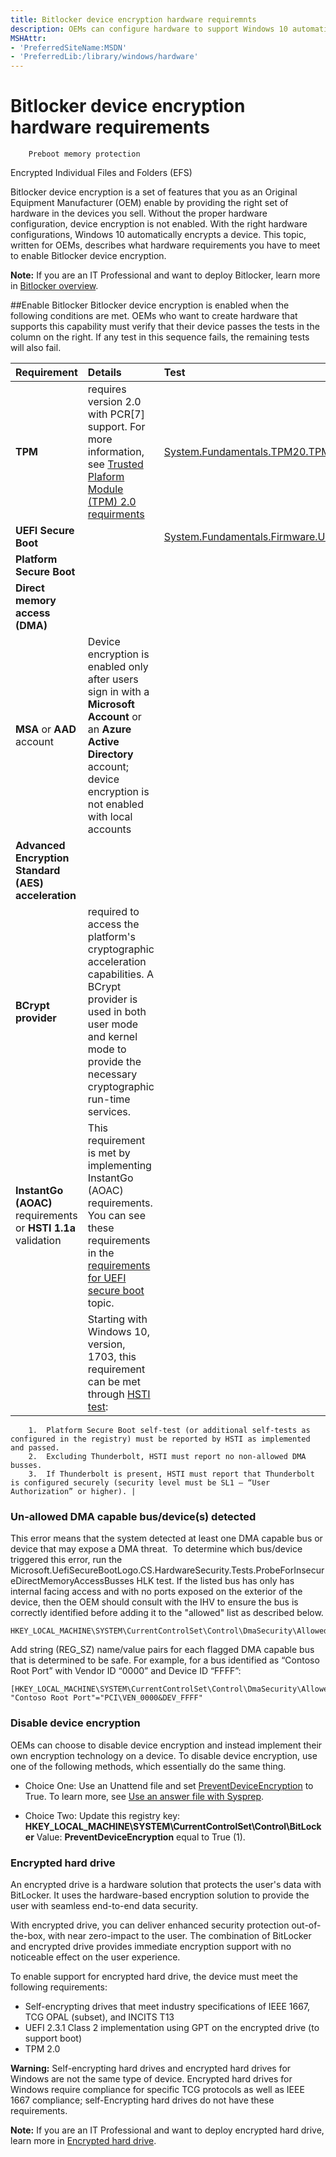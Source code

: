 ```yaml
---
title: Bitlocker device encryption hardware requiremnts
description: OEMs can configure hardware to support Windows 10 automatic device encryption.
MSHAttr:
- 'PreferredSiteName:MSDN'
- 'PreferredLib:/library/windows/hardware'
---
```


# Bitlocker device encryption hardware requirements
		Preboot memory protection
Encrypted Individual Files and Folders (EFS)


Bitlocker device encryption is a set of features that you as an Original Equipment Manufacturer (OEM) enable by providing the right set of hardware in the devices you sell. Without the proper hardware configuration, device encryption is not enabled. With the right hardware configurations, Windows 10 automatically encrypts a device. This topic, written for OEMs, describes what hardware requirements you have to meet to enable Bitlocker device encryption. 

**Note:** If you are an IT Professional and want to deploy Bitlocker, learn more in [Bitlocker overview](https://docs.microsoft.com/en-us/windows/device-security/bitlocker/bitlocker-overviewe). 

##Enable Bitlocker
Bitlocker device encryption is enabled when the following conditions are met. OEMs who want to create hardware that supports this capability must verify that their device passes the tests in the column on the right. If any test in this sequence fails, the remaining tests will also fail.

| Requirement | Details | Test |
|:-------------|:-------------|:------|
| **TPM** | requires version 2.0 with PCR[7] support. For more information, see [Trusted Plaform Module (TPM) 2.0 requirments](OEM-TPM.md) | [System.Fundamentals.TPM20.TPM20](https://docs.microsoft.com/en-us/windows-hardware/design/compatibility/systems#systemfundamentalstpm20tpm20)|
| **UEFI Secure Boot** | | [System.Fundamentals.Firmware.UEFISecureBoot](https://docs.microsoft.com/en-us/windows-hardware/design/compatibility/systems#systemfundamentalsfirmwareuefisecureboot) |
| **Platform Secure Boot** | | |
| **Direct memory access (DMA)** | | |
| **MSA** or **AAD** account | Device encryption is enabled only after users sign in with a **Microsoft Account** or an **Azure Active Directory** account; device encryption is not enabled with local accounts | |
| **Advanced Encryption Standard (AES) acceleration** | | |
| **BCrypt provider**| required to access the platform's cryptographic acceleration capabilities. A BCrypt provider is used in both user mode and kernel mode to provide the necessary cryptographic run-time services. | |
| **InstantGo (AOAC)** requirements or **HSTI 1.1a** validation | This requirement is met by implementing InstantGo (AOAC) requirements. You can see these requirements in the [requirements for UEFI secure boot](https://msdn.microsoft.com/windows/hardware/commercialize/design/compatibility/systems#systemfundamentalsfirmwarecsuefisecurebootconnectedstandby) topic.
     | Starting with Windows 10, version, 1703, this requirement can be met through [HSTI test](https://msdn.microsoft.com/library/windows/hardware/mt712332.aspx):
        1.	Platform Secure Boot self-test (or additional self-tests as configured in the registry) must be reported by HSTI as implemented and passed.
        2.	Excluding Thunderbolt, HSTI must report no non-allowed DMA busses.
        3.	If Thunderbolt is present, HSTI must report that Thunderbolt is configured securely (security level must be SL1 – “User Authorization” or higher). |
 
### Un-allowed DMA capable bus/device(s) detected
This error means that the system detected at least one DMA capable bus or device that may expose a DMA threat.  To determine which bus/device triggered this error, run the Microsoft.UefiSecureBootLogo.CS.HardwareSecurity.Tests.ProbeForInsecureDirectMemoryAccessBusses HLK test. 
If the listed bus has only has internal facing access and with no ports exposed on the exterior of the device, then the OEM should consult with the IHV to ensure the bus is correctly identified before adding it to the "allowed" list as described below.
 ```
HKEY_LOCAL_MACHINE\SYSTEM\CurrentControlSet\Control\DmaSecurity\AllowedBuses 
 ```
Add string (REG_SZ) name/value pairs for each flagged DMA capable bus that is determined to be safe. 
For example, for a bus identified as “Contoso Root Port” with Vendor ID “0000” and Device ID “FFFF”: 
 ```
[HKEY_LOCAL_MACHINE\SYSTEM\CurrentControlSet\Control\DmaSecurity\AllowedBuses] 
"Contoso Root Port"="PCI\VEN_0000&DEV_FFFF" 
 ```

### Disable device encryption
OEMs can choose to disable device encryption and instead implement their own encryption technology on a device. To disable device encryption, use one of the following methods, which essentially do the same thing. 

- Choice One: Use an Unattend file and set [PreventDeviceEncryption](https://docs.microsoft.com/en-us/windows-hardware/customize/desktop/unattend/microsoft-windows-securestartup-filterdriver-preventdeviceencryption) to True. To learn more, see [Use an answer file with Sysprep](https://docs.microsoft.com/en-us/windows-hardware/manufacture/desktop/use-answer-files-with-sysprep).

- Choice Two: Update this registry key:
**HKEY_LOCAL_MACHINE\SYSTEM\CurrentControlSet\Control\BitLocker**
Value: **PreventDeviceEncryption** equal to True (1).

### Encrypted hard drive

An encrypted drive is a hardware solution that protects the user's data with BitLocker. It uses the hardware-based encryption solution to provide the user with seamless end-to-end data security.

With encrypted drive, you can deliver enhanced security protection out-of-the-box, with near zero-impact to the user. The combination of BitLocker and encrypted drive provides immediate encryption support with no noticeable effect on the user experience. 

To enable support for encrypted hard drive, the device must meet the following requirements:

* Self-encrypting drives that meet industry specifications of IEEE 1667, TCG OPAL (subset), and INCITS T13
* UEFI 2.3.1 Class 2 implementation using GPT on the encrypted drive (to support boot)
* TPM 2.0

**Warning:** Self-encrypting hard drives and encrypted hard drives for Windows are not the same type of device. Encrypted hard drives for Windows require compliance for specific TCG protocols as well as IEEE 1667 compliance; self-Encrypting hard drives do not have these requirements. 

**Note:** If you are an IT Professional and want to deploy encrypted hard drive, learn more in [Encrypted hard drive](https://docs.microsoft.com/en-us/windows/device-security/encrypted-hard-drive). 


